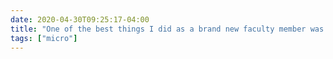 ```yaml
---
date: 2020-04-30T09:25:17-04:00
title: "One of the best things I did as a brand new faculty member was to decide on a standard files and folders scheme. Still thanking myself for it."
tags: ["micro"]
---
```

